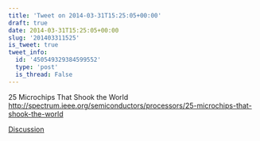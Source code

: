 ```yaml
---
title: 'Tweet on 2014-03-31T15:25:05+00:00'
draft: true
date: 2014-03-31T15:25:05+00:00
slug: '201403311525'
is_tweet: true
tweet_info:
  id: '450549329384599552'
  type: 'post'
  is_thread: False
---
```




25 Microchips That Shook the World <http://spectrum.ieee.org/semiconductors/processors/25-microchips-that-shook-the-world>

[Discussion](https://x.com/sytelus/status/450549329384599552)

